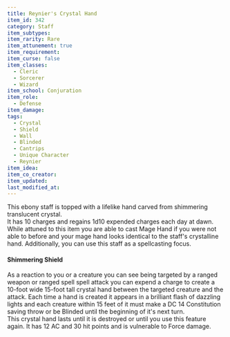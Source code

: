 ```yaml
---
title: Reynier's Crystal Hand
item_id: 342
category: Staff
item_subtypes: 
item_rarity: Rare
item_attunement: true
item_requirement: 
item_curse: false
item_classes: 
  - Cleric
  - Sorcerer
  - Wizard
item_school: Conjuration
item_role: 
  - Defense
item_damage: 
tags:
  - Crystal
  - Shield
  - Wall
  - Blinded
  - Cantrips
  - Unique Character
  - Reynier
item_idea: 
item_co_creator: 
item_updated: 
last_modified_at: 
---
```


This ebony staff is topped with a lifelike hand carved from shimmering translucent crystal.  
It has 10 charges and regains 1d10 expended charges each day at dawn. While attuned to this item you are able to cast <magic-spell>Mage Hand</magic-spell> if you were not able to before and your mage hand looks identical to the staff's crystalline hand. Additionally, you can use this staff as a spellcasting focus.

#### Shimmering Shield
As a reaction to you or a creature you can see being targeted by a ranged weapon or ranged spell spell attack you can expend a charge to create a 10-foot wide 15-foot tall crystal hand between the targeted creature and the attack. Each time a hand is created it appears in a brilliant flash of dazzling lights and each creature within 15 feet of it must make a DC 14 Constitution saving throw or be Blinded until the beginning of it's next turn.  
This crystal hand lasts until it is destroyed or until you use this feature again. It has 12 AC and 30 hit points and is vulnerable to Force damage.
